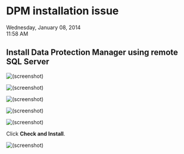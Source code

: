 # DPM installation issue

Wednesday, January 08, 2014\
11:58 AM

## Install Data Protection Manager using remote SQL Server

![(screenshot)](https://assets.technologytoolbox.com/screenshots/63/7EFABEE6E4F28F3CA7C38959AB5B5C02C6948563.png)

![(screenshot)](https://assets.technologytoolbox.com/screenshots/8B/DE6E3530B2C2E5130BF43C4B39E6F689065D4C8B.png)

![(screenshot)](https://assets.technologytoolbox.com/screenshots/2A/30C531601404FE3967253B54820B5C0C0E30D32A.png)

![(screenshot)](https://assets.technologytoolbox.com/screenshots/27/B2344A160DBF091A30F1CCE30267A3EA588E6727.png)

![(screenshot)](https://assets.technologytoolbox.com/screenshots/43/3A933871649F2B28168A8C65CDF3973069097643.png)

Click **Check and Install**.

![(screenshot)](https://assets.technologytoolbox.com/screenshots/18/2952E247A1778A2F71A44923EFF1BBC1C8C8C718.png)
